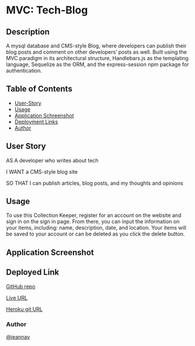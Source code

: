 # MVC: Tech-Blog

## Description
A mysql database and CMS-style Blog, where developers can publish their blog posts and comment on other developers’ posts as well. Built using the MVC paradigm in its architectural structure, Handlebars.js as the templating language, Sequelize as the ORM, and the express-session npm package for authentication.

## Table of Contents
- [User-Story](#user-story)
- [Usage](#usage)
- [Application Schreenshot](#application-screenshot)
- [Deployment Links](#link)
- [Author](#author)


## User Story
AS A developer who writes about tech

I WANT a CMS-style blog site

SO THAT I can publish articles, blog posts, and my thoughts and opinions

## Usage
To use this Collection Keeper, register for an account on the website and sign in on the sign in page. From there, you can input the information on your items, including: name, description, date, and location. Your items will be saved to your account or can be deleted as you click the delete button.

## Application Screenshot

## Deployed Link

[GitHub repo](https://github.com/jeannav/Tech-Blog)

[Live URL](https://jeannav.github.io/Tech-Blog/)

[Heroku git URL](https://git.heroku.com/mvc-tech-blog.git)

### Author

[@jeannav](https://github.com/jeannav)




